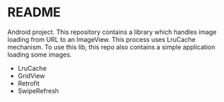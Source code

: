 # README #

Android project.
This repository contains a library which handles image loading from URL to an ImageView. This process uses LruCache mechanism.
To use this lib, this repo also contains a simple application loading some images.

- LruCache
- GridView
- Retrofit
- SwipeRefresh
